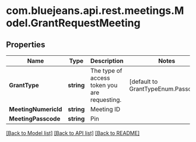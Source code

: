 # com.bluejeans.api.rest.meetings.Model.GrantRequestMeeting
## Properties

Name | Type | Description | Notes
------------ | ------------- | ------------- | -------------
**GrantType** | **string** | The type of access token you are requesting. | [default to GrantTypeEnum.Passcode]
**MeetingNumericId** | **string** | Meeting ID | 
**MeetingPasscode** | **string** | Pin | 

[[Back to Model list]](../README.md#documentation-for-models) [[Back to API list]](../README.md#documentation-for-api-endpoints) [[Back to README]](../README.md)

